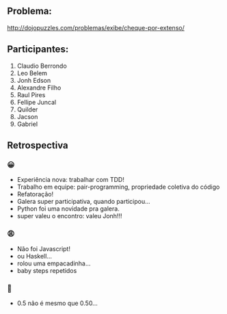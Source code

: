 ## Problema:
http://dojopuzzles.com/problemas/exibe/cheque-por-extenso/

## Participantes:
1. Claudio Berrondo
2. Leo Belem
3. Jonh Edson
4. Alexandre Filho
5. Raul Pires
6. Fellipe Juncal
7. Quilder 
8. Jacson
9. Gabriel

## Retrospectiva

### 😀

- Experiência nova: trabalhar com TDD!
- Trabalho em equipe: pair-programming, propriedade coletiva do código
- Refatoração!
- Galera super participativa, quando participou...
- Python foi uma novidade pra galera.
- super valeu o encontro: valeu Jonh!!!

### 😩

- Não foi Javascript!
- ou Haskell...
- rolou uma empacadinha...
- baby steps repetidos

### 🤫

- 0.5 não é mesmo que 0.50...
